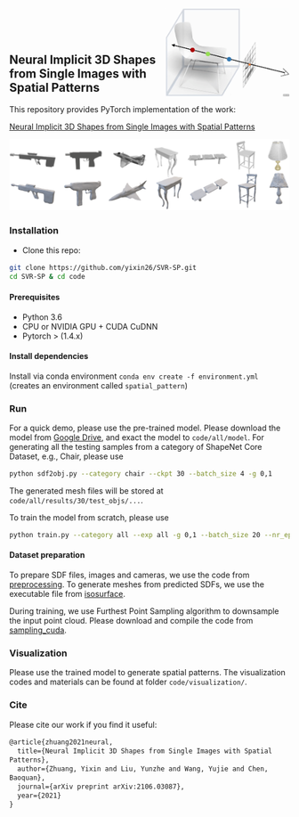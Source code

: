 <img src='fig/sp.gif' align="right" width=225>
<br><br><br>

## Neural Implicit 3D Shapes from Single Images with Spatial Patterns

This repository provides PyTorch implementation of the work:

[Neural Implicit 3D Shapes from Single Images with Spatial Patterns](https://arxiv.org/pdf/2106.03087.pdf)

<img src="./fig/result.png" width="700" />


### Installation
- Clone this repo:
```bash
git clone https://github.com/yixin26/SVR-SP.git
cd SVR-SP & cd code
```

#### Prerequisites
- Python 3.6
- CPU or NVIDIA GPU + CUDA CuDNN
- Pytorch > (1.4.x)

#### Install dependencies
Install via conda environment `conda env create -f environment.yml` (creates an environment called `spatial_pattern`)


### Run

For a quick demo, please use the pre-trained model. Please download the model from [Google Drive](https://drive.google.com/file/d/1gLNrlg0NLG6VndslWMTRZqU6ZqV9P-ax/view?usp=sharing),
and exact the model to ```code/all/model```.
For generating all the testing samples from a category of ShapeNet Core Dataset, e.g., Chair, please use

```bash
python sdf2obj.py --category chair --ckpt 30 --batch_size 4 -g 0,1
```
The generated mesh files will be stored at  ```code/all/results/30/test_objs/...```. 

To train the model from scratch, please use
```bash
python train.py --category all --exp all -g 0,1 --batch_size 20 --nr_epochs 30
```

#### Dataset preparation
To prepare SDF files, images and cameras, we use the code from [preprocessing](https://github.com/laughtervv/DISN/tree/master/preprocessing). 
To generate meshes from predicted SDFs, we use the executable file from [isosurface](https://github.com/laughtervv/DISN/tree/master/isosurface).

During training, we use Furthest Point Sampling algorithm to downsample the input point cloud. Please download and compile the code from [sampling_cuda](https://github.com/daerduoCarey/pt2pc/tree/master/sampling).

### Visualization

Please use the trained model to generate spatial patterns. The visualization codes and materials can be found at folder ```code/visualization/```.


### Cite

Please cite our work if you find it useful:

```
@article{zhuang2021neural,
  title={Neural Implicit 3D Shapes from Single Images with Spatial Patterns},
  author={Zhuang, Yixin and Liu, Yunzhe and Wang, Yujie and Chen, Baoquan},
  journal={arXiv preprint arXiv:2106.03087},
  year={2021}
}
```
